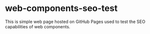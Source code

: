 # web-components-seo-test

This is simple web page hosted on GitHub Pages used to test the SEO capabilities of web components.
